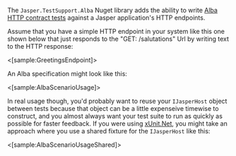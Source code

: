 <!--title:Testing HTTP Endpoints with Alba-->

The `Jasper.TestSupport.Alba` Nuget library adds the ability to write [Alba HTTP contract tests](https://jasperfx.github.io/alba) against a Jasper application's HTTP endpoints. 

Assume that you have a simple HTTP endpoint in your system like this one shown below that just responds to the "GET: /salutations" Url by
writing text to the HTTP response:

<[sample:GreetingsEndpoint]>

An Alba specification might look like this:

<[sample:AlbaScenarioUsage]>

In real usage though, you'd probably want to reuse your `IJasperHost` object between tests because that object can be a little expenseive timewise to construct, and you almost always want your test suite to run as quickly as possible for faster feedback. If you were using [xUnit.Net](https://xunit.github.io/), you might take an approach where you use a shared fixture for the `IJasperHost` like this:

<[sample:AlbaScenarioUsageShared]>







